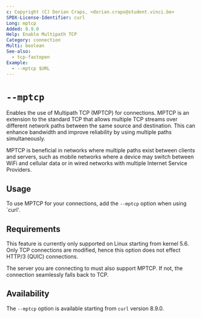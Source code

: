 ```yaml
---
c: Copyright (C) Dorian Craps, <dorian.craps@student.vinci.be>
SPDX-License-Identifier: curl
Long: mptcp
Added: 8.9.0
Help: Enable Multipath TCP
Category: connection
Multi: boolean
See-also:
  - tcp-fastopen
Example:
  - --mptcp $URL
---
```


# `--mptcp`

Enables the use of Multipath TCP (MPTCP) for connections. MPTCP is an extension
to the standard TCP that allows multiple TCP streams over different network
paths between the same source and destination. This can enhance bandwidth and
improve reliability by using multiple paths simultaneously.

MPTCP is beneficial in networks where multiple paths exist between clients and
servers, such as mobile networks where a device may switch between WiFi and
cellular data or in wired networks with multiple Internet Service Providers.

## Usage

To use MPTCP for your connections, add the `--mptcp` option when using `curl'.

## Requirements

This feature is currently only supported on Linux starting from kernel 5.6. Only
TCP connections are modified, hence this option does not effect HTTP/3 (QUIC)
connections.

The server you are connecting to must also support MPTCP. If not, the connection
seamlessly falls back to TCP.

## Availability

The `--mptcp` option is available starting from `curl` version 8.9.0.
